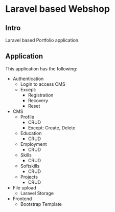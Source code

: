 # Laravel based Webshop
## Intro
Laravel based Portfolio application.

## Application
This application has the following:
* Authentication
  * Login to access CMS
  * Except:
    * Registration
    * Recovery
    * Reset
* CMS
  * Profile
    * CRUD
    * Except: Create, Delete
  * Education
    * CRUD
  * Employment
    * CRUD
  * Skills
    * CRUD
  * Softskills
    * CRUD
  * Projects
    * CRUD
* File upload
  * Laravel Storage
* Frontend
  * Bootstrap Template
